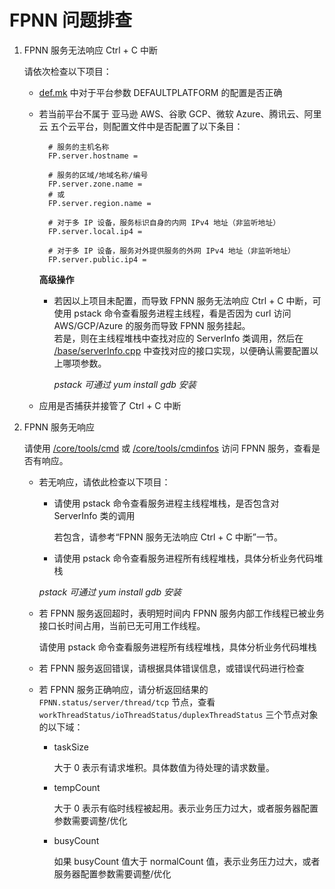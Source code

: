# FPNN 问题排查

1. FPNN 服务无法响应 Ctrl + C 中断

	请依次检查以下项目：

	* [def.mk](../../def.mk) 中对于平台参数 DEFAULTPLATFORM 的配置是否正确
	* 若当前平台不属于 亚马逊 AWS、谷歌 GCP、微软 Azure、腾讯云、阿里云 五个云平台，则配置文件中是否配置了以下条目：

			# 服务的主机名称
			FP.server.hostname =

			# 服务的区域/地域名称/编号
			FP.server.zone.name = 
			# 或
			FP.server.region.name =

			# 对于多 IP 设备，服务标识自身的内网 IPv4 地址（非监听地址）
			FP.server.local.ip4 =

			# 对于多 IP 设备，服务对外提供服务的外网 IPv4 地址（非监听地址）
			FP.server.public.ip4 =

		**高级操作**

		* 若因以上项目未配置，而导致 FPNN 服务无法响应 Ctrl + C 中断，可使用 pstack 命令查看服务进程主线程，看是否因为 curl 访问 AWS/GCP/Azure 的服务而导致 FPNN 服务挂起。  
		若是，则在主线程堆栈中查找对应的 ServerInfo 类调用，然后在 [/base/serverInfo.cpp](../../base/ServerInfo.cpp) 中查找对应的接口实现，以便确认需要配置以上哪项参数。

			*pstack 可通过 yum install gdb 安装*

	* 应用是否捕获并接管了 Ctrl + C 中断


1. FPNN 服务无响应

	请使用 [/core/tools/cmd](fpnn-tools.md#cmd) 或 [/core/tools/cmdinfos](fpnn-tools.md#cmdinfos) 访问 FPNN 服务，查看是否有响应。

	* 若无响应，请依此检查以下项目：

		+ 请使用 pstack 命令查看服务进程主线程堆栈，是否包含对 ServerInfo 类的调用

			若包含，请参考“FPNN 服务无法响应 Ctrl + C 中断”一节。

		+ 请使用 pstack 命令查看服务进程所有线程堆栈，具体分析业务代码堆栈

		*pstack 可通过 yum install gdb 安装*

	* 若 FPNN 服务返回超时，表明短时间内 FPNN 服务内部工作线程已被业务接口长时间占用，当前已无可用工作线程。

		请使用 pstack 命令查看服务进程所有线程堆栈，具体分析业务代码堆栈

	* 若 FPNN 服务返回错误，请根据具体错误信息，或错误代码进行检查

	* 若 FPNN 服务正确响应，请分析返回结果的 `FPNN.status/server/thread/tcp` 节点，查看 `workThreadStatus/ioThreadStatus/duplexThreadStatus` 三个节点对象的以下域：

		+ taskSize

			大于 0 表示有请求堆积。具体数值为待处理的请求数量。

		+ tempCount

			大于 0 表示有临时线程被起用。表示业务压力过大，或者服务器配置参数需要调整/优化

		+ busyCount

			如果 busyCount 值大于 normalCount 值，表示业务压力过大，或者服务器配置参数需要调整/优化


